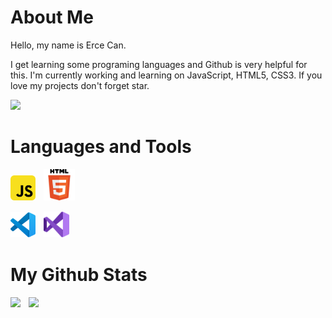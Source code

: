 
# About Me

Hello, my name is Erce Can. 

I get learning some programing languages and Github is very helpful for this. I'm currently working and learning on JavaScript, HTML5, CSS3.
If you love my projects don't forget star.

<img src="https://komarev.com/ghpvc/?username=Patavatsiz">

# Languages and Tools

<img src="https://raw.githubusercontent.com/Mempler/Mempler/master/assets/javascript.svg" width="40px">ㅤ<img src="https://raw.githubusercontent.com/Mempler/Mempler/master/assets/html5.svg" width="50px">

<img src="https://raw.githubusercontent.com/Mempler/Mempler/master/assets/visual-studio-code.svg" width="40px">ㅤ<img src="https://raw.githubusercontent.com/Mempler/Mempler/master/assets/vs2019.svg" width="41px">

# My Github Stats

<img src="https://github-readme-stats.vercel.app/api?username=Patavatsiz&count_private=true&hide_border=true&show_icons=true&include_all_commits=true&bg_color=0d1117&title_color=df761c&text_color=FFFFFF&icon_color=df761c">ㅤ<img src="https://github-readme-stats.vercel.app/api/top-langs/?username=Patavatsiz&layout=compact&theme=nord&hide_border=true&bg_color=0d1117&border_radius=6&title_color=df761c">
